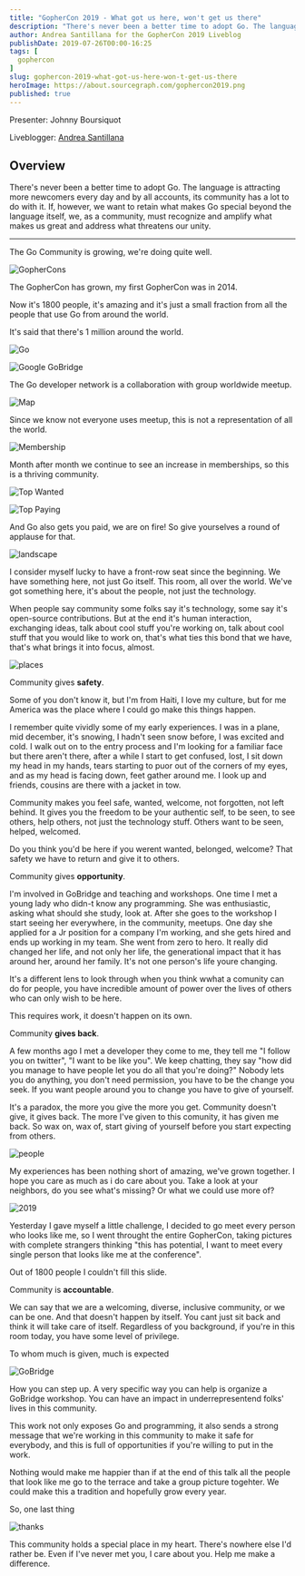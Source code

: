 ```yaml
---
title: "GopherCon 2019 - What got us here, won't get us there"
description: "There's never been a better time to adopt Go. The language is attracting more newcomers every day and by all accounts, its community has a lot to do with it. If, however, we want to retain what makes Go special beyond the language itself, we, as a community, must recognize and amplify what makes us great and address what threatens our unity."
author: Andrea Santillana for the GopherCon 2019 Liveblog
publishDate: 2019-07-26T00:00-16:25
tags: [
  gophercon
]
slug: gophercon-2019-what-got-us-here-won-t-get-us-there
heroImage: https://about.sourcegraph.com/gophercon2019.png
published: true
---
```


Presenter: Johnny Boursiquot

Liveblogger: [Andrea Santillana](https://www.linkedin.com/in/andreasantillana)

## Overview

There's never been a better time to adopt Go. The language is attracting more newcomers every day and by all accounts, its community has a lot to do with it. If, however, we want to retain what makes Go special beyond the language itself, we, as a community, must recognize and amplify what makes us great and address what threatens our unity.

---

The Go Community is growing, we're doing quite well.

![GopherCons](/gophercon-2019/gophercon-2019-1-gophers.png "GopherCons")

The GopherCon has grown, my first GopherCon was in 2014.

Now it's 1800 people, it's amazing and it's just a small fraction from all the people that use Go from around the world.

It's said that there's 1 million around the world.

![Go](/gophercon-2019/gophercon-2019-2-go.png "Go")


![Google GoBridge](/gophercon-2019/gophercon-2019-3-google_gobridge.png "Google GoBridge")

The Go developer network is a collaboration with group worldwide meetup.

![Map](/gophercon-2019/gophercon-2019-4-map.png "Map")

Since we know not everyone uses meetup, this is not a representation of all the world.

![Membership](/gophercon-2019/gophercon-2019-5-membership.png "Membership")

Month after month we continue to see an increase in memberships, so this is a thriving community.

![Top Wanted](/gophercon-2019/gophercon-2019-6-survey-wanted.png "Top Wanted")

![Top Paying](/gophercon-2019/gophercon-2019-7-survey-paying.png "Top Paying")

And Go also gets you paid, we are on fire! So give yourselves a round of applause for that.

![landscape](/gophercon-2019/gophercon-2019-8-landscape.jpg)

I consider myself lucky to have a front-row seat since the beginning. We have something here, not just Go itself. This room, all over the world. We've got something here, it's about the people, not just the technology.

When people say community some folks say it's technology, some say it's open-source contributions. But at the end it's human interaction, exchanging ideas, talk about cool stuff you're working on, talk about cool stuff that you would like to work on, that's what ties this bond that we have, that's what brings it into focus, almost.

![places](/gophercon-2019/gophercon-2019-9-places.jpg)

Community gives **safety**.

Some of you don't know it, but I'm from Haiti, I love my culture, but for me America was the place where I could go make this things happen.

I remember quite vividly some of my early experiences. I was in a plane, mid december, it's snowing, I hadn't seen snow before, I was excited and cold. I walk out on to the entry process and I'm looking for a familiar face but there aren't there, after a while I start to get confused, lost, I sit down my head in my hands, tears starting to puor out of the corners of my eyes, and as my head is facing down, feet gather around me. I look up and friends, cousins are there with a jacket in tow.

Community makes you feel safe, wanted, welcome, not forgotten, not left behind. It gives you the freedom to be your authentic self, to be seen, to see others, help others, not just the technology stuff. Others want to be seen, helped, welcomed.

Do you think you'd be here if you werent wanted, belonged, welcome? That safety we have to return and give it to others.

Community gives **opportunity**.

I'm involved in GoBridge and teaching and workshops. One time I met a young lady who didn-t know any programming. She was enthusiastic, asking what should she study, look at. After she goes to the workshop I start seeing her everywhere, in the community, meetups. One day she applied for a Jr position for a company I'm working, and she gets hired and ends up working in my team. She went from zero to hero. It really did changed her life, and not only her life, the generational impact that it has around her, around her family. It's not one person's life youre changing.

It's a different lens to look through when you think wwhat a comunity can do for people, you have incredible amount of power over the lives of others who can only wish to be here.

This requires work, it doesn't happen on its own.

Community **gives back**.

A few months ago I met a developer they come to me, they tell me "I follow you on twitter", "I want to be like you". We keep chatting, they say "how did you manage to have people let you do all that you're doing?" Nobody lets you do anything, you don't need permission, you have to be the change you seek. If you want people around you to change you have to give of yourself.

It's a paradox, the more you give the more you get. Community doesn't give, it gives back. The more I've given to this comunity, it has given me back. So wax on, wax of, start giving of yourself before you start expecting from others.

![people](/gophercon-2019/gophercon-2019-90-people.jpg)

My experiences has been nothing short of amazing, we've grown together. I hope you care as much as i do care about you. Take a look at your neighbors, do you see what's missing? Or what we could use more of?

![2019](/gophercon-2019/gophercon-2019-91-gophercon2019.jpg)

Yesterday I gave myself a little challenge, I decided to go meet every person who looks like me, so I went throught the entire GopherCon, taking pictures with complete strangers thinking "this has potential, I want to meet every single person that looks like me at the conference".

Out of 1800 people I couldn't fill this slide.

Community is **accountable**.

We can say that we are a welcoming, diverse, inclusive community, or we can be one. And that doesn't happen by itself. You cant just sit back and think it will take care of itself. Regardless of you background, if you're in this room today, you have some level of privilege.

To whom much is given, much is expected

![GoBridge](/gophercon-2019/gohpercon-2019-911-gobridge.png "GoBridge")

How you can step up. A very specific way you can help is organize a GoBridge workshop. You can have an impact in underrepresentend folks' lives in this community.

This work not only exposes Go and programming, it also sends a strong message that we're working in this community to make it safe for everybody, and this is full of opportunities if you're willing to put in the work.

Nothing would make me happier than if at the end of this talk all the people that look like me go to the terrace and take a group picture togehter. We could make this a tradition and hopefully grow every year.

So, one last thing

![thanks](/gophercon-2019/gophercon-2019-92-thanks.png "Thanks")

This community holds a special place in my heart. There's nowhere else I'd rather be. Even if I've never met you, I care about you. Help me make a difference.
